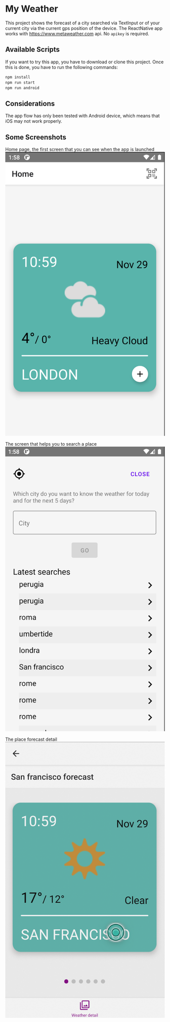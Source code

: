 # My Weather

This project shows the forecast of a city searched via TextInput or of your current city via the current gps position of the device. The ReactNative app works with https://www.metaweather.com api. No `apikey` is required.

## Available Scripts

If you want to try this app, you have to download or clone this project. Once this is done, you have to run the following commands:

```bash
npm install
npm run start
npm run android
```

## Considerations

The app flow has only been tested with Android device, which means that iOS may not work properly.

## Some Screenshots

Home page, the first screen that you can see when the app is launched
![](./screenshots/home.png)

The screen that helps you to search a place
![](./screenshots/search_place.png)

The place forecast detail
![](./screenshots/weather_detail.png)
